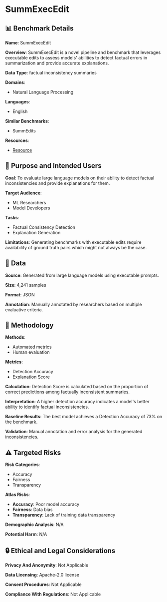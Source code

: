 # SummExecEdit

## 📊 Benchmark Details

**Name**: SummExecEdit

**Overview**: SummExecEdit is a novel pipeline and benchmark that leverages executable edits to assess models' abilities to detect factual errors in summarization and provide accurate explanations.

**Data Type**: factual inconsistency summaries

**Domains**:
- Natural Language Processing

**Languages**:
- English

**Similar Benchmarks**:
- SummEdits

**Resources**:
- [Resource](https://huggingface.co/datasets/Salesforce/summexecedit)

## 🎯 Purpose and Intended Users

**Goal**: To evaluate large language models on their ability to detect factual inconsistencies and provide explanations for them.

**Target Audience**:
- ML Researchers
- Model Developers

**Tasks**:
- Factual Consistency Detection
- Explanation Generation

**Limitations**: Generating benchmarks with executable edits require availability of ground truth pairs which might not always be the case.

## 💾 Data

**Source**: Generated from large language models using executable prompts.

**Size**: 4,241 samples

**Format**: JSON

**Annotation**: Manually annotated by researchers based on multiple evaluative criteria.

## 🔬 Methodology

**Methods**:
- Automated metrics
- Human evaluation

**Metrics**:
- Detection Accuracy
- Explanation Score

**Calculation**: Detection Score is calculated based on the proportion of correct predictions among factually inconsistent summaries.

**Interpretation**: A higher detection accuracy indicates a model's better ability to identify factual inconsistencies.

**Baseline Results**: The best model achieves a Detection Accuracy of 73% on the benchmark.

**Validation**: Manual annotation and error analysis for the generated inconsistencies.

## ⚠️ Targeted Risks

**Risk Categories**:
- Accuracy
- Fairness
- Transparency

**Atlas Risks**:
- **Accuracy**: Poor model accuracy
- **Fairness**: Data bias
- **Transparency**: Lack of training data transparency

**Demographic Analysis**: N/A

**Potential Harm**: N/A

## 🔒 Ethical and Legal Considerations

**Privacy And Anonymity**: Not Applicable

**Data Licensing**: Apache-2.0 license

**Consent Procedures**: Not Applicable

**Compliance With Regulations**: Not Applicable

